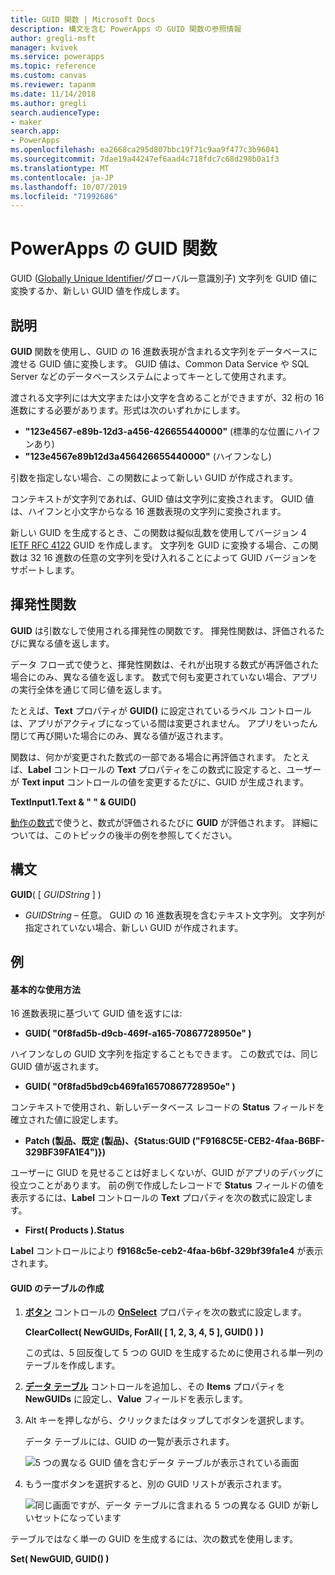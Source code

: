 ```yaml
---
title: GUID 関数 | Microsoft Docs
description: 構文を含む PowerApps の GUID 関数の参照情報
author: gregli-msft
manager: kvivek
ms.service: powerapps
ms.topic: reference
ms.custom: canvas
ms.reviewer: tapanm
ms.date: 11/14/2018
ms.author: gregli
search.audienceType:
- maker
search.app:
- PowerApps
ms.openlocfilehash: ea2668ca295d807bbc19f71c9aa9f477c3b96041
ms.sourcegitcommit: 7dae19a44247ef6aad4c718fdc7c68d298b0a1f3
ms.translationtype: MT
ms.contentlocale: ja-JP
ms.lasthandoff: 10/07/2019
ms.locfileid: "71992686"
---
```

# <a name="guid-function-in-powerapps"></a>PowerApps の GUID 関数
GUID ([Globally Unique Identifier](https://en.wikipedia.org/wiki/Universally_unique_identifier)/グローバル一意識別子) 文字列を GUID 値に変換するか、新しい GUID 値を作成します。

## <a name="description"></a>説明
**GUID** 関数を使用し、GUID の 16 進数表現が含まれる文字列をデータベースに渡せる GUID 値に変換します。 GUID 値は、Common Data Service や SQL Server などのデータベースシステムによってキーとして使用されます。

渡される文字列には大文字または小文字を含めることができますが、32 桁の 16 進数にする必要があります。形式は次のいずれかにします。

- **"123e4567-e89b-12d3-a456-426655440000"** (標準的な位置にハイフンあり)
- **"123e4567e89b12d3a456426655440000"** (ハイフンなし)

引数を指定しない場合、この関数によって新しい GUID が作成されます。

コンテキストが文字列であれば、GUID 値は文字列に変換されます。 GUID 値は、ハイフンと小文字からなる 16 進数表現の文字列に変換されます。 

新しい GUID を生成するとき、この関数は擬似乱数を使用してバージョン 4 [IETF RFC 4122](https://www.ietf.org/rfc/rfc4122.txt) GUID を作成します。 文字列を GUID に変換する場合、この関数は 32 16 進数の任意の文字列を受け入れることによって GUID バージョンをサポートします。

## <a name="volatile-functions"></a>揮発性関数
**GUID** は引数なしで使用される揮発性の関数です。 揮発性関数は、評価されるたびに異なる値を返します。  

データ フロー式で使うと、揮発性関数は、それが出現する数式が再評価された場合にのみ、異なる値を返します。 数式で何も変更されていない場合、アプリの実行全体を通じて同じ値を返します。

たとえば、**Text** プロパティが **GUID()** に設定されているラベル コントロールは、アプリがアクティブになっている間は変更されません。 アプリをいったん閉じて再び開いた場合にのみ、異なる値が返されます。

関数は、何かが変更された数式の一部である場合に再評価されます。 たとえば、**Label** コントロールの **Text** プロパティをこの数式に設定すると、ユーザーが **Text input** コントロールの値を変更するたびに、GUID が生成されます。

**TextInput1.Text & " " & GUID()**

[動作の数式](../working-with-formulas-in-depth.md)で使うと、数式が評価されるたびに **GUID** が評価されます。 詳細については、このトピックの後半の例を参照してください。

## <a name="syntax"></a>構文
**GUID**( [ *GUIDString* ] )

* *GUIDString* – 任意。  GUID の 16 進数表現を含むテキスト文字列。 文字列が指定されていない場合、新しい GUID が作成されます。

## <a name="examples"></a>例

#### <a name="basic-usage"></a>基本的な使用方法

16 進数表現に基づいて GUID 値を返すには:

* **GUID( "0f8fad5b-d9cb-469f-a165-70867728950e" )**

ハイフンなしの GUID 文字列を指定することもできます。 この数式では、同じ GUID 値が返されます。

* **GUID( "0f8fad5bd9cb469fa16570867728950e" )**

コンテキストで使用され、新しいデータベース レコードの **Status** フィールドを確立された値に設定します。

* **Patch (製品、既定 (製品)、{Status:GUID ("F9168C5E-CEB2-4faa-B6BF-329BF39FA1E4")})**

ユーザーに GIUD を見せることは好ましくないが、GUID がアプリのデバッグに役立つことがあります。 前の例で作成したレコードで **Status** フィールドの値を表示するには、**Label** コントロールの **Text** プロパティを次の数式に設定します。

* **First( Products ).Status**

**Label** コントロールにより **f9168c5e-ceb2-4faa-b6bf-329bf39fa1e4** が表示されます。

#### <a name="create-a-table-of-guids"></a>GUID のテーブルの作成

1. **[ボタン](../controls/control-button.md)** コントロールの **[OnSelect](../controls/properties-core.md)** プロパティを次の数式に設定します。

    **ClearCollect( NewGUIDs, ForAll( [ 1, 2, 3, 4, 5 ], GUID() ) )**

    この式は、5 回反復して 5 つの GUID を生成するために使用される単一列のテーブルを作成します。

1. **[データ テーブル](../controls/control-data-table.md)** コントロールを追加し、その **Items** プロパティを **NewGUIDs** に設定し、**Value** フィールドを表示します。

1. Alt キーを押しながら、クリックまたはタップしてボタンを選択します。

    データ テーブルには、GUID の一覧が表示されます。

    ![5 つの異なる GUID 値を含むデータ テーブルが表示されている画面](media/function-guid/guid-collection-1.png)

1. もう一度ボタンを選択すると、別の GUID リストが表示されます。

    ![同じ画面ですが、データ テーブルに含まれる 5 つの異なる GUID が新しいセットになっています](media/function-guid/guid-collection-2.png)

テーブルではなく単一の GUID を生成するには、次の数式を使用します。

**Set( NewGUID, GUID() )**
